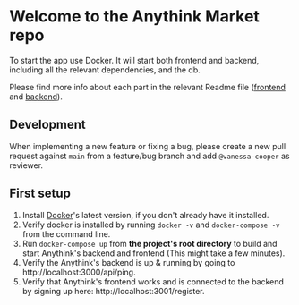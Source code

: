 # Welcome to the Anythink Market repo

To start the app use Docker. It will start both frontend and backend, including all the relevant dependencies, and the db.

Please find more info about each part in the relevant Readme file ([frontend](frontend/readme.md) and [backend](backend/README.md)).

## Development

When implementing a new feature or fixing a bug, please create a new pull request against `main` from a feature/bug branch and add `@vanessa-cooper` as reviewer.

## First setup

1. Install [Docker](https://docs.docker.com/get-docker/)'s latest version, if you don't already have it installed.
2. Verify docker is installed by running `docker -v` and `docker-compose -v` from the command line.
3. Run `docker-compose up` from **the project's root directory** to build and start Anythink's backend and frontend (This might take a few minutes).
4. Verify the Anythink's backend is up & running by going to http://localhost:3000/api/ping.
5. Verify that Anythink's frontend works and is connected to the backend by signing up here: http://localhost:3001/register.